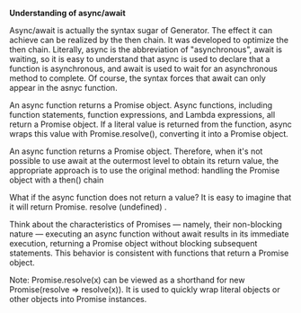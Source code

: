 **Understanding of async/await**

Async/await is actually the syntax sugar of Generator. The effect it can achieve can be realized by the then chain. It was developed to optimize the then chain. Literally, async is the abbreviation of "asynchronous", await is waiting, so it is easy to understand that async is used to declare that a function is asynchronous, and await is used to wait for an asynchronous method to complete. Of course, the syntax forces that await can only appear in the asnyc function. 

An async function returns a Promise object. Async functions, including function statements, function expressions, and Lambda expressions, all return a Promise object. If a literal value is returned from the function, async wraps this value with Promise.resolve(), converting it into a Promise object. 

An async function returns a Promise object. Therefore, when it's not possible to use await at the outermost level to obtain its return value, the appropriate approach is to use the original method: handling the Promise object with a then() chain

What if the async function does not return a value? It is easy to imagine that it will return Promise. resolve (undefined) .

Think about the characteristics of Promises — namely, their non-blocking nature — executing an async function without await results in its immediate execution, returning a Promise object without blocking subsequent statements. This behavior is consistent with functions that return a Promise object.

Note: Promise.resolve(x) can be viewed as a shorthand for new Promise(resolve => resolve(x)). It is used to quickly wrap literal objects or other objects into Promise instances.